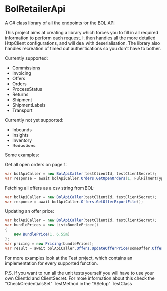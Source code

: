 # BolRetailerApi
A C# class library of all the endpoints for the [BOL API](https://api.bol.com/retailer/public)

This project aims at creating a library which forces you to fill in all required information to perform each request.
It then handles all the more detailed HttpClient configurations, and will deal with deserialisation.
The library also handles recreation of timed out authentications so you don't have to bother.

Currently supported:
 - Commissions
 - Invoicing
 - Offers
 - Orders
 - ProcessStatus
 - Returns
 - Shipment
 - ShipmentLabels
 - Transport

Currently not yet supported:
 - Inbounds
 - Insights
 - Inventory
 - Reductions

Some examples: 

Get all open orders on page 1:
```cs
var bolApiCaller = new BolApiCaller(testClientId, testClientSecret);
var response = await bolApiCaller.Orders.GetOpenOrders(1, FulFilmentType.FBR);
```

Fetching all offers as a csv string from BOL:
```cs
var bolApiCaller = new BolApiCaller(testClientId, testClientSecret);
var response = await bolApiCaller.Offers.GetOfferExportFile();
```

Updating an offer price:
```cs
var bolApiCaller = new BolApiCaller(testClientId, testClientSecret);
var bundlePrices = new List<BundlePrice>()
{
    new BundlePrice(1, 6.55m)
};
var pricing = new Pricing(bundlePrices);
var result = await bolApiCaller.Offers.UpdateOfferPrice(someOffer.OfferId.ToString(), pricing);
```

For more examples look at the Test project, which contains an implementation for every supported function.

P.S.
If you want to run all the unit tests yourself you will have to use your own ClientId and ClientSecret.
For more information about this check the "CheckCredentialsSet" TestMethod in the "ASetup" TestClass
